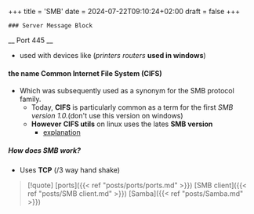 +++
title = 'SMB'
date = 2024-07-22T09:10:24+02:00
draft = false
+++

    ### Server Message Block 
__ Port 445  __
- used with devices like (*printers routers* **used in windows**)

#### the name Common Internet File System (CIFS)
- Which was subsequently used as a synonym for the SMB protocol family. 
    - Today, **CIFS** is particularly common as a term for the first *SMB version 1.0.*(don't use this version on windows)
    - **However** **CIFS utils**  on linux uses the lates **SMB version** 
	    - [explanation](https://www.youtube.com/watch?v=XbyvQFJ-jHY&list=PL78ppT-_wOmuwT9idLvuoKOn6UYurFKCp&index=15)

##### How does SMB work?
- Uses **TCP** (/3 way hand shake)

>[!quote] [ports]({{< ref "posts/ports/ports.md" >}}) [SMB client]({{< ref "posts/SMB client.md" >}}) [Samba]({{< ref "posts/Samba.md" >}})
